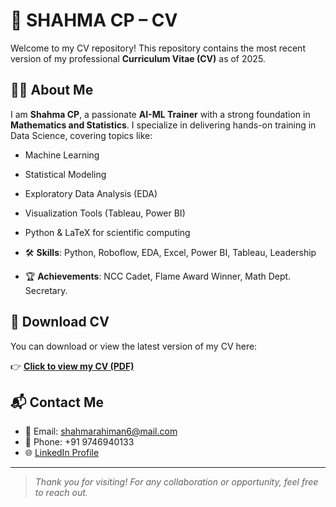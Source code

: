 # 📄 SHAHMA CP – CV

Welcome to my CV repository! This repository contains the most recent version of my professional **Curriculum Vitae (CV)** as of 2025.

## 🧑‍🏫 About Me

I am **Shahma CP**, a passionate **AI-ML Trainer** with a strong foundation in **Mathematics and Statistics**. I specialize in delivering hands-on training in Data Science, covering topics like:

- Machine Learning
- Statistical Modeling
- Exploratory Data Analysis (EDA)
- Visualization Tools (Tableau, Power BI)
- Python & LaTeX for scientific computing

- 🛠️ **Skills**: Python, Roboflow, EDA, Excel, Power BI, Tableau, Leadership
- 🏆 **Achievements**: NCC Cadet, Flame Award Winner, Math Dept. Secretary.

## 🔗 Download CV

You can download or view the latest version of my CV here:

👉 [**Click to view my CV (PDF)**](./shahma_cp.pdf)

## 📬 Contact Me

- 📧 Email: shahmarahiman6@mail.com  
- 📱 Phone: +91 9746940133  
- 🌐 [LinkedIn Profile](https://www.linkedin.com/in/shahma-c-p-bb972b184)

---

> *Thank you for visiting! For any collaboration or opportunity, feel free to reach out.*
